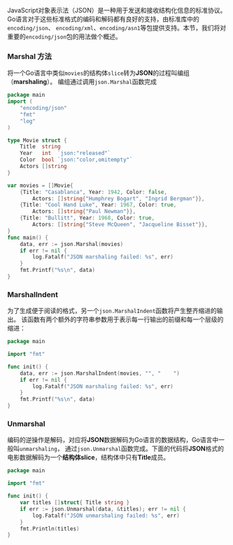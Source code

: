 JavaScript对象表示法（JSON）是一种用于发送和接收结构化信息的标准协议。
Go语言对于这些标准格式的编码和解码都有良好的支持，由标准库中的`encoding/json`、
`encoding/xml`、`encoding/asn1`等包提供支持。本节，我们将对重要的`encoding/json`包的用法做个概述。

### Marshal 方法
将一个Go语言中类似`movies`的结构体`slice`转为**JSON**的过程叫编组（**marshaling**）。
编组通过调用`json.Marshal`函数完成
```go
package main
import (
	"encoding/json"
	"fmt"
	"log"
)

type Movie struct {
	Title  string
	Year   int  `json:"released"`
	Color  bool `json:"color,omitempty"`
	Actors []string
}

var movies = []Movie{
	{Title: "Casablanca", Year: 1942, Color: false,
		Actors: []string{"Humphrey Bogart", "Ingrid Bergman"}},
	{Title: "Cool Hand Luke", Year: 1967, Color: true,
		Actors: []string{"Paul Newman"}},
	{Title: "Bullitt", Year: 1968, Color: true,
		Actors: []string{"Steve McQueen", "Jacqueline Bisset"}},
}
func main() {
	data, err := json.Marshal(movies)
	if err != nil {
		log.Fatalf("JSON marshaling failed: %s", err)
	}
	fmt.Printf("%s\n", data)
}
```
### MarshalIndent
为了生成便于阅读的格式，另一个`json.MarshalIndent`函数将产生整齐缩进的输出。
该函数有两个额外的字符串参数用于表示每一行输出的前缀和每一个层级的缩进：

```go
package main

import "fmt"

func init() {
	data, err := json.MarshalIndent(movies, "", "    ")
	if err != nil {
		log.Fatalf("JSON marshaling failed: %s", err)
	}
	fmt.Printf("%s\n", data)
}
```
### Unmarshal
编码的逆操作是解码，对应将**JSON**数据解码为Go语言的数据结构，Go语言中一般叫`unmarshaling`，
通过`json.Unmarshal`函数完成。下面的代码将**JSON**格式的电影数据解码为一个**结构体slice**，结构体中只有**Title**成员。

```go
package main

import "fmt"

func init() {
	var titles []struct{ Title string }
	if err := json.Unmarshal(data, &titles); err != nil {
		log.Fatalf("JSON unmarshaling failed: %s", err)
	}
	fmt.Println(titles)
}
```